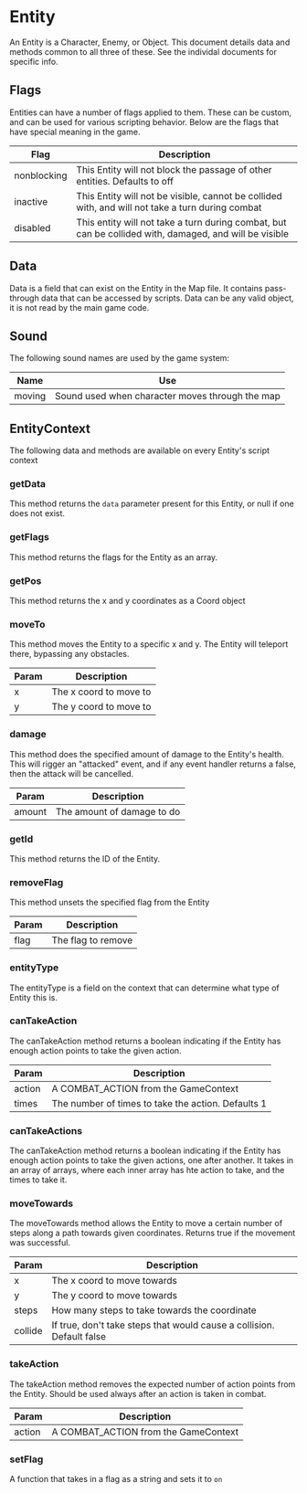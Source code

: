 # Entity

An Entity is a Character, Enemy, or Object. This document details data and methods common to all three of these. See the individal documents for specific info.

## Flags

Entities can have a number of flags applied to them. These can be custom, and can be used for various scripting behavior. Below are the flags that have special meaning in the game.

| Flag | Description |
| -- | -- |
| nonblocking | This Entity will not block the passage of other entities. Defaults to off |
| inactive | This Entity will not be visible, cannot be collided with, and will not take a turn during combat |
| disabled | This entity will not take a turn during combat, but can be collided with, damaged, and will be visible |

## Data

Data is a field that can exist on the Entity in the Map file. It contains pass-through data that can be accessed by scripts. Data can be any valid object, it is not read by the main game code.

## Sound

The following sound names are used by the game system:

| Name | Use |
| -- | -- |
| moving | Sound used when character moves through the map |

## EntityContext

The following data and methods are available on every Entity's script context

### getData

This method returns the `data` parameter present for this Entity, or null if one does not exist.

### getFlags

This method returns the flags for the Entity as an array.

### getPos

This method returns the x and y coordinates as a Coord object

### moveTo

This method moves the Entity to a specific x and y. The Entity will teleport there, bypassing any obstacles.

| Param | Description |
| -- | -- |
| x | The x coord to move to |
| y | The y coord to move to |

### damage

This method does the specified amount of damage to the Entity's health. This will rigger an "attacked" event, and if any event handler returns a false, then the attack will be cancelled.

| Param | Description |
| -- | -- |
| amount | The amount of damage to do |

### getId

This method returns the ID of the Entity.

### removeFlag

This method unsets the specified flag from the Entity

| Param | Description |
| -- | -- |
| flag | The flag to remove |

### entityType

The entityType is a field on the context that can determine what type of Entity this is.

### canTakeAction

The canTakeAction method returns a boolean indicating if the Entity has enough action points to take the given action.

| Param | Description |
| -- | -- |
| action | A COMBAT_ACTION from the GameContext |
| times | The number of times to take the action. Defaults 1 |

### canTakeActions

The canTakeAction method returns a boolean indicating if the Entity has enough action points to take the given actions, one after another. It takes in an array of arrays, where each inner array has hte action to take, and the times to take it.

### moveTowards

The moveTowards method allows the Entity to move a certain number of steps along a path towards given coordinates. Returns true if the movement was successful.

| Param | Description |
| -- | -- |
| x | The x coord to move towards |
| y | The y coord to move towards |
| steps | How many steps to take towards the coordinate |
| collide | If true, don't take steps that would cause a collision. Default false |

### takeAction

The takeAction method removes the expected number of action points from the Entity. Should be used always after an action is taken in combat.

| Param | Description |
| -- | -- |
| action | A COMBAT_ACTION from the GameContext |

### setFlag

A function that takes in a flag as a string and sets it to `on`